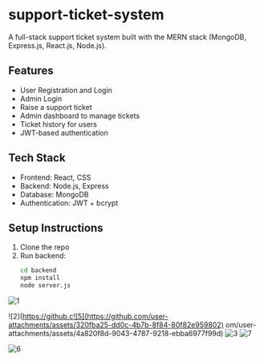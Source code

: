 # support-ticket-system


A full-stack support ticket system built with the MERN stack (MongoDB, Express.js, React.js, Node.js).

## Features

- User Registration and Login
- Admin Login
- Raise a support ticket
- Admin dashboard to manage tickets
- Ticket history for users
- JWT-based authentication

## Tech Stack

- Frontend: React, CSS
- Backend: Node.js, Express
- Database: MongoDB
- Authentication: JWT + bcrypt

##  Setup Instructions

1. Clone the repo
2. Run backend:  
   ```bash
   cd backend  
   npm install  
   node server.js


![1](https://github.com/user-attachments/assets/e0025682-e352-4932-83ef-4f29a1087b24)

![2](https://github.c![5](https://github.com/user-attachments/assets/320fba25-dd0c-4b7b-8f84-80f82e959802)
om/user-attachments/assets/4a820f8d-9043-4787-9218-ebba6977f99d)
![3](https://github.com/user-attachments/assets/3cf362a1-f3c5-462d-a0db-7d5d0c46f63c)
![7](https://github.com/user-attachments/assets/966a2d97-c458-4fab-9f9b-e9e1e600149e)

![6](https://github.com/user-attachments/assets/0aca7674-0cb6-468e-a31c-3541f27faa6b)


